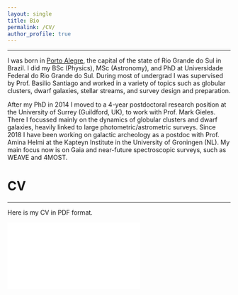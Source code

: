 ```yaml
---
layout: single
title: Bio
permalink: /CV/
author_profile: true
---
```


---
I was born in [Porto Alegre](https://en.wikipedia.org/wiki/Porto_Alegre), the
capital of the state of Rio Grande do Sul in Brazil. I did my BSc (Physics), MSc
(Astronomy), and PhD at Universidade Federal do Rio Grande do Sul. During most
of undergrad I was supervised by Prof. Basilio Santiago and worked in a variety
of topics such as globular clusters, dwarf galaxies, stellar streams, and survey
design and preparation.  

After my PhD in 2014 I moved to a 4-year postdoctoral research position at the
University of Surrey (Guildford, UK), to work with Prof. Mark Gieles. There I
focussed mainly on the dynamics of globular clusters and dwarf galaxies, heavily
linked to large photometric/astrometric surveys.  Since 2018 I have been working
on galactic archeology as a postdoc with Prof.  Amina Helmi at the Kapteyn
Institute in the University of Groningen (NL). My main focus now is on Gaia and
near-future spectroscopic surveys, such as WEAVE and 4MOST.



CV
======
---

Here is my CV in PDF format. 

<embed src="/assets/files/CV.pdf" type="application/pdf" />